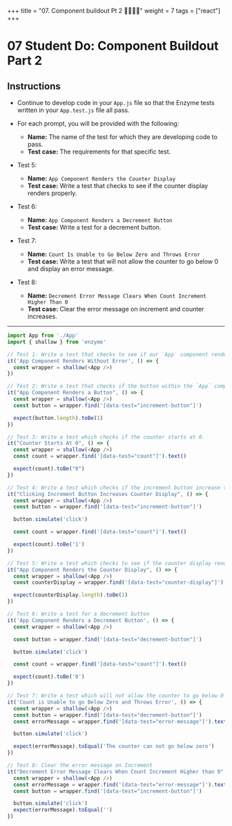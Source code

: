 +++
title = "07.  Component buildout Pt 2 👩‍🎓👨‍🎓"
weight = 7
tags = ["react"] 
+++

# 07 Student Do: Component Buildout Part 2

## Instructions
* Continue to develop code in your `App.js` file so that the Enzyme tests written in your `App.test.js` file all pass.
* For each prompt, you will be provided with the following:
  *  **Name:** The name of the test for which they are developing code to pass.
  * **Test case:** The requirements for that specific test.

* Test 5:
  * **Name:** `App Component Renders the Counter Display`
  * **Test case:** Write a test that checks to see if the counter display renders properly.
* Test 6:
  * **Name:** `App Component Renders a Decrement Button`
  * **Test case:** Write a test for a decrement button.
* Test 7:
  * **Name:** `Count Is Unable to Go Below Zero and Throws Error`
  * **Test case:** Write a test that will not allow the counter to go below 0 and display an error message.
* Test 8:
  * **Name:** `Decrement Error Message Clears When Count Increment Higher Than 0`
  * **Test case:** Clear the error message on increment and counter increases.

---


```js
import App from './App'
import { shallow } from 'enzyme'

// Test 1: Write a test that checks to see if our `App` component renders without throwing an error.
it('App Component Renders Without Error', () => {
  const wrapper = shallow(<App />)
})

// Test 2: Write a test that checks if the button within the `App` component renders properly.
it("App Component Renders a Button", () => {
  const wrapper = shallow(<App />)
  const button = wrapper.find('[data-test="increment-button"]')

  expect(button.length).toBe(1)
})

// Test 3: Write a test which checks if the counter starts at 0.
it("Counter Starts At 0", () => {
  const wrapper = shallow(<App />)
  const count = wrapper.find('[data-test="count"]').text()

  expect(count).toBe("0")
})

// Test 4: Write a test which checks if the increment button increase the count.
it("Clicking Increment Button Increases Counter Display", () => {
  const wrapper = shallow(<App />)
  const button = wrapper.find('[data-test="increment-button"]')

  button.simulate('click')

  const count = wrapper.find('[data-test="count"]').text()

  expect(count).toBe('1')
})

// Test 5: Write a test which checks to see if the counter display renders properly.
it("App Component Renders the Counter Display", () => {
  const wrapper = shallow(<App />)
  const counterDisplay = wrapper.find('[data-test="counter-display"]')

  expect(counterDisplay.length).toBe(1)
})

// Test 6: Write a test for a decrement button
it('App Component Renders a Decrement Button', () => {
  const wrapper = shallow(<App />)

  const button = wrapper.find('[data-test="decrement-button"]')

  button.simulate('click')

  const count = wrapper.find('[data-test="count"]').text()

  expect(count).toBe('0')
})

// Test 7: Write a test which will not allow the counter to go below 0 and display an error message
it('Count is Unable to go Below Zero and Throws Error', () => {
  const wrapper = shallow(<App />)
  const button = wrapper.find('[data-test="decrement-button"]')
  const errorMessage = wrapper.find('[data-test="error-message"]').text()

  button.simulate('click')

  expect(errorMessage).toEqual('The counter can not go below zero')
})

// Test 8: Clear the error message on Increment
it("Decrement Error Message Clears When Count Increment Higher than 0", () => {
  const wrapper = shallow(<App />)
  const errorMessage = wrapper.find('[data-test="error-message"]').text()
  const button = wrapper.find('[data-test="increment-button"]')

  button.simulate('click')
  expect(errorMessage).toEqual('')
})
```
